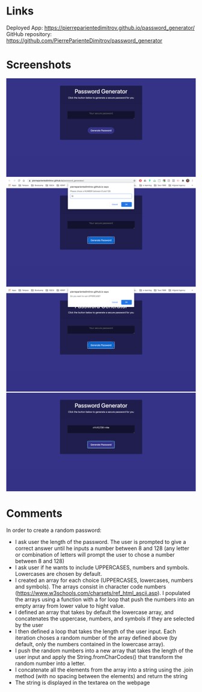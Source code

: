 # Links

Deployed App: https://pierreparientedimitrov.github.io/password_generator/
GitHub repository: https://github.com/PierreParienteDimitrov/password_generator

# Screenshots

![](assets/images/PastedGraphic-1.png)
![](assets/images/PastedGraphic-2.png)
![](assets/images/PastedGraphic-3.png)
![](assets/images/PastedGraphic-4.png)


# Comments

In order to create a random password: 

- I ask user the length of the password. The user is prompted to give a correct answer until he inputs a number between 8 and 128 (any letter or combination of letters will prompt the user to chose a number between 8 and 128)
- I ask user if he wants to include UPPERCASES, numbers and symbols. Lowercases are chosen by default. 
- I created an array for each choice (UPPERCASES, lowercases, numbers and symbols). The arrays consist in character code numbers (https://www.w3schools.com/charsets/ref_html_ascii.asp). I populated the arrays using a function with a for loop that push the numbers into an empty array from lower value to hight value. 
- I defined an array that takes by default the lowercase array, and concatenates the uppercase, numbers, and symbols if they are selected by the user 
- I then defined a loop that takes the length of the user input. Each iteration choses a random number of the array defined above (by default, only the numbers contained in the lowercase array). 
- I push the random numbers into a new array that takes the length of the user input and apply the String.fromCharCodes() that transform the random number into a letter. 
- I concatenate all the elements from the array into a string using the .join method (with no spacing between the elements) and return the string
- The string is displayed in the textarea on the webpage
